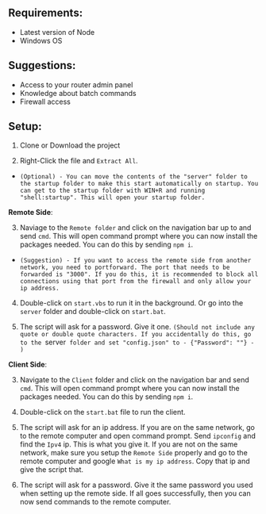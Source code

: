 ## Requirements:
- Latest version of Node
- Windows OS

## Suggestions:
- Access to your router admin panel
- Knowledge about batch commands
- Firewall access

## Setup:
1. Clone or Download the project

2. Right-Click the file and `Extract All`.
- `(Optional) - You can move the contents of the "server" folder to the startup folder to make this start automatically on startup. You can get to the startup folder with WIN+R and running "shell:startup". This will open your startup folder.`

**Remote Side**:

3. Naviage to the `Remote folder` and click on the navigation bar up to and send `cmd`. This will open command prompt where you can now install the packages needed. You can do this by sending `npm i`.

- `(Suggestion) - If you want to access the remote side from another network, you need to portforward. The port that needs to be forwarded is "3000". If you do this, it is recommended to block all connections using that port from the firewall and only allow your ip address.`
4. Double-click on `start.vbs` to run it in the background. Or go into the `server` folder and double-click on `start.bat`.

5. The script will ask for a password. Give it one. `(Should not include any quote or double quote characters. If you accidentally do this, go to the `server` folder and set "config.json" to - {"Password": ""} - )`

**Client Side**:

3. Navigate to the `Client` folder and click on the navigation bar and send `cmd`. This will open command prompt where you can now install the packages needed. You can do this by sending `npm i`.

4. Double-click on the `start.bat` file to run the client.

5. The script will ask for an ip address. If you are on the same network, go to the remote computer and open command prompt. Send `ipconfig` and find the `Ipv4` ip. This is what you give it. If you are not on the same network, make sure you setup the `Remote Side` properly and go to the remote computer and google `What is my ip address`. Copy that ip and give the script that.

6. The script will ask for a password. Give it the same password you used when setting up the remote side. If all goes successfully, then you can now send commands to the remote computer.